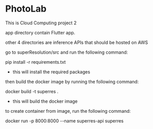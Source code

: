# PhotoLab
This is Cloud Computing project 2

app directory contain Flutter app.

other 4 directories are inference APIs that should be hosted on AWS

go to superResolution/src and run the following command:

pip install -r requirements.txt
   - this will install the required packages

then build the docker image by running the following command:

docker build -t superres .
   - this will build the docker image

to create container from image, run the following command:

docker run -p 8000:8000 --name superres-api superres


